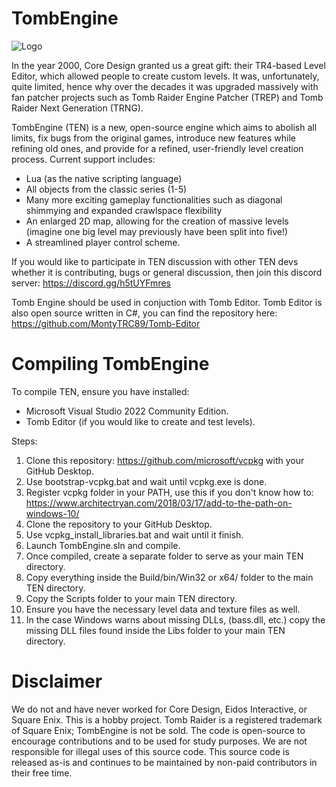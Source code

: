 # TombEngine 

![Logo](https://github.com/MontyTRC89/TombEngine/assets/80340234/f22c9ca9-7159-467f-b8ad-7bb32274a278)

In the year 2000, Core Design granted us a great gift: their TR4-based Level Editor, which allowed people to create custom levels. It was, unfortunately, quite limited, hence why over the decades it was upgraded massively with fan patcher projects such as Tomb Raider Engine Patcher (TREP) and Tomb Raider Next Generation (TRNG).

TombEngine (TEN) is a new, open-source engine which aims to abolish all limits, fix bugs from the original games, introduce new features while refining old ones, and provide for a refined, user-friendly level creation process. Current support includes:
- Lua (as the native scripting language)
- All objects from the classic series (1-5)
- Many more exciting gameplay functionalities such as diagonal shimmying and expanded crawlspace flexibility
- An enlarged 2D map, allowing for the creation of massive levels (imagine one big level may previously have been split into five!)
- A streamlined player control scheme.

If you would like to participate in TEN discussion with other TEN devs whether it is contributing, bugs or general discussion, then join this discord server: https://discord.gg/h5tUYFmres

Tomb Engine should be used in conjuction with Tomb Editor. Tomb Editor is also open source written in C#, you can find the repository here: https://github.com/MontyTRC89/Tomb-Editor

# Compiling TombEngine
To compile TEN, ensure you have installed:
- Microsoft Visual Studio 2022 Community Edition.
- Tomb Editor (if you would like to create and test levels).

Steps:
1) Clone this repository: https://github.com/microsoft/vcpkg with your GitHub Desktop.
2) Use bootstrap-vcpkg.bat and wait until vcpkg.exe is done.
3) Register vcpkg folder in your PATH, use this if you don't know how to: https://www.architectryan.com/2018/03/17/add-to-the-path-on-windows-10/
4) Clone the repository to your GitHub Desktop.
5) Use vcpkg_install_libraries.bat and wait until it finish.
6) Launch TombEngine.sln and compile.
7) Once compiled, create a separate folder to serve as your main TEN directory.
8) Copy everything inside the Build/bin/Win32 or x64/ folder to the main TEN directory.
9) Copy the Scripts folder to your main TEN directory.
10) Ensure you have the necessary level data and texture files as well.
11) In the case Windows warns about missing DLLs, (bass.dll, etc.) copy the missing DLL files found inside the Libs folder to your main TEN directory.

# Disclaimer
We do not and have never worked for Core Design, Eidos Interactive, or Square Enix. This is a hobby project. Tomb Raider is a registered trademark of Square Enix; TombEngine is not be sold. The code is open-source to encourage contributions and to be used for study purposes. We are not responsible for illegal uses of this source code. This source code is released as-is and continues to be maintained by non-paid contributors in their free time.

